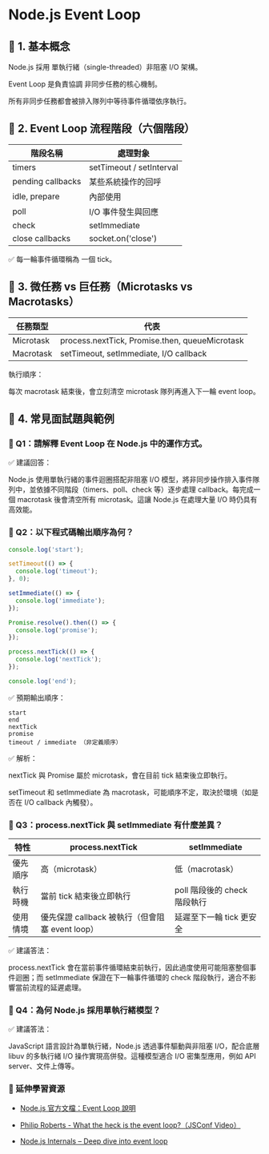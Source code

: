 # Node.js Event Loop

## 📌 1. 基本概念

Node.js 採用 單執行緒（single-threaded）非阻塞 I/O 架構。

Event Loop 是負責協調 非同步任務的核心機制。

所有非同步任務都會被排入隊列中等待事件循環依序執行。

## 📌 2. Event Loop 流程階段（六個階段）

| 階段名稱           | 處理對象                        |
|--------------------|---------------------------------|
| timers             | setTimeout / setInterval        |
| pending callbacks  | 某些系統操作的回呼              |
| idle, prepare      | 內部使用                        |
| poll               | I/O 事件發生與回應              |
| check              | setImmediate                    |
| close callbacks    | socket.on('close')              |

✅ 每一輪事件循環稱為 一個 tick。

## 📌 3. 微任務 vs 巨任務（Microtasks vs Macrotasks）

| 任務類型   | 代表                                         |
|------------|----------------------------------------------|
| Microtask  | process.nextTick, Promise.then, queueMicrotask |
| Macrotask  | setTimeout, setImmediate, I/O callback        |

執行順序：

每次 macrotask 結束後，會立刻清空 microtask 隊列再進入下一輪 event loop。

## 📌 4. 常見面試題與範例

### 🧠 Q1：請解釋 Event Loop 在 Node.js 中的運作方式。

✅ 建議回答：

Node.js 使用單執行緒的事件迴圈搭配非阻塞 I/O 模型，將非同步操作排入事件隊列中，並依據不同階段（timers、poll、check 等）逐步處理 callback。每完成一個 macrotask 後會清空所有 microtask。這讓 Node.js 在處理大量 I/O 時仍具有高效能。

### 🧠 Q2：以下程式碼輸出順序為何？

```javascript
console.log('start');

setTimeout(() => {
  console.log('timeout');
}, 0);

setImmediate(() => {
  console.log('immediate');
});

Promise.resolve().then(() => {
  console.log('promise');
});

process.nextTick(() => {
  console.log('nextTick');
});

console.log('end');
```
✅ 預期輸出順序：

```
start
end
nextTick
promise
timeout / immediate （非定義順序）
```

✅ 解析：

nextTick 與 Promise 屬於 microtask，會在目前 tick 結束後立即執行。

setTimeout 和 setImmediate 為 macrotask，可能順序不定，取決於環境（如是否在 I/O callback 內觸發）。

### 🧠 Q3：process.nextTick 與 setImmediate 有什麼差異？

| 特性       | process.nextTick                  | setImmediate                         |
|------------|-----------------------------------|--------------------------------------|
| 優先順序   | 高（microtask）                   | 低（macrotask）                      |
| 執行時機   | 當前 tick 結束後立即執行         | poll 階段後的 check 階段執行         |
| 使用情境   | 優先保證 callback 被執行（但會阻塞 event loop） | 延遲至下一輪 tick 更安全             |

✅ 建議答法：

process.nextTick 會在當前事件循環結束前執行，因此過度使用可能阻塞整個事件迴圈；而 setImmediate 保證在下一輪事件循環的 check 階段執行，適合不影響當前流程的延遲處理。

### 🧠 Q4：為何 Node.js 採用單執行緒模型？
✅ 建議答法：

JavaScript 語言設計為單執行緒，Node.js 透過事件驅動與非阻塞 I/O，配合底層 libuv 的多執行緒 I/O 操作實現高併發。這種模型適合 I/O 密集型應用，例如 API server、文件上傳等。


### 📘 延伸學習資源
- [Node.js 官方文檔：Event Loop 說明](https://nodejs.org/en/learn/asynchronous-work/event-loop-timers-and-nexttick)

- [Philip Roberts - What the heck is the event loop?（JSConf Video）](https://www.youtube.com/watch?v=8aGhZQkoFbQ)

- [Node.js Internals – Deep dive into event loop](https://blog.insiderattack.net/event-loop-and-the-big-picture-nodejs-event-loop-part-1-1cb67a182810)